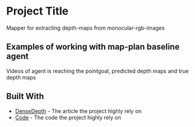 # Project Title

Mapper for extracting depth-maps from monocular-rgb-images

## Examples of working with map-plan baseline agent

Videos of agent is reaching the pointgoal, predicted depth maps and true depth maps

## Built With

* [DenseDepth](https://arxiv.org/abs/1812.11941) - The article the project highly rely on
* [Code](https://github.com/ialhashim/DenseDepth) - The code the project highly rely on
